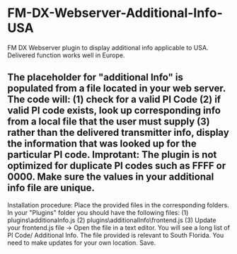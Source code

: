 # FM-DX-Webserver-Additional-Info-USA
FM DX Webserver plugin to display additional info applicable to USA. Delivered function works well in Europe.

The placeholder for "additional Info" is populated from a file located in your web server. The code will:
(1) check for a valid PI Code
(2) if valid PI code exists, look up corresponding info from a local file that the user must supply
(3) rather than the delivered transmitter info, display the information that was looked up for the particular PI code.
Improtant:
The plugin is not optimized for duplicate PI codes such as FFFF or 0000. Make sure the values in your additional info file are unique.
------------------------
Installation procedure:
Place the provided files in the corresponding folders.
In your "Plugins" folder you should have the following files:
(1) plugins\additionaInfo.js
(2) plugins\additionalInfo\frontend.js
(3) Update your frontend.js file -> Open the file in a text editor. You will see a long list of PI Code/ Additional Info. The file provided is relevant to South Florida. You need to make updates for your own location. Save.
